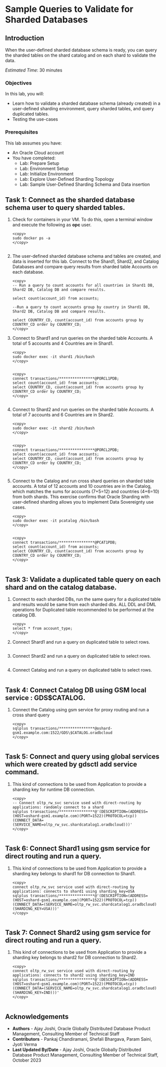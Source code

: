 # Sample Queries to Validate for Sharded Databases

## Introduction

When the user-defined sharded database schema is ready, you can query the sharded tables on the shard catalog and on each shard to validate the data.

*Estimated Time*:  30 minutes

### Objectives

In this lab, you will:

* Learn how to validate a sharded database schema (already created) in a user-defined sharding environment, query sharded tables, and query duplicated tables.
* Testing the use-cases

### Prerequisites

This lab assumes you have:

* An Oracle Cloud account
* You have completed:
  * Lab: Prepare Setup
  * Lab: Environment Setup
  * Lab: Initialize Environment
  * Lab: Explore User-Defined Sharding Topology
  * Lab: Sample User-Defined Sharding Schema and Data insertion


## Task 1: Connect as the sharded database schema user to query sharded tables.

1. Check for containers in your VM. To do this, open a terminal window and execute the following as **opc** user.

    ```
    <copy>
    sudo docker ps -a
    </copy>
    ```

     ![<List Docker Containers>](./images/uds19c-init-env-docker-containers-status.png " ")


2. The user-defined sharded database schema and tables are created, and data is inserted for this lab. Connect to the Shard1, Shard2, and Catalog Databases and compare query results from sharded table Accounts on each database.
    ```
    <copy>
    -- Run a query to count accounts for all countries in Shard1 DB, Shard2 DB, Catalog DB and compare results.

    select count(account_id) from accounts;

    --Run a query to count accounts group by country in Shard1 DB, Shard2 DB, Catalog DB and compare results.

    select COUNTRY_CD, count(account_id) from accounts group by COUNTRY_CD order by COUNTRY_CD;
    </copy>
    ```

3. Connect to Shard1 and run queries on the sharded table Accounts. A total of 5 accounts and 4 Countries are in Shard1.

    ```
    <copy>
    sudo docker exec -it shard1 /bin/bash
    </copy>
    ```
     ![<Connect Shard1 Docker Image shard1>](./images/uds19c-connect-shard1-docker-image.png " ")


    ```
    <copy>
    connect transactions/****************@PORCL1PDB;
    select count(account_id) from accounts;
    select COUNTRY_CD, count(account_id) from accounts group by COUNTRY_CD order by COUNTRY_CD;
    </copy>
    ```

    ![<Shard1 sharded table queries>](./images/uds19c-connect-shard1-sharded-table-queries.png " ")


4. Connect to Shard2 and run queries on the sharded table Accounts. A total of 7 accounts and 6 Countries are in Shard2.


    ```
    <copy>
    sudo docker exec -it shard2 /bin/bash
    </copy>
    ```
     ![<Connect Shard2 Docker Image shard1>](./images/uds19c-connect-shard2-docker-image.png " ")


    ```
    <copy>
    connect transactions/****************@PORCL2PDB;
    select count(account_id) from accounts;
    select COUNTRY_CD, count(account_id) from accounts group by COUNTRY_CD order by COUNTRY_CD;
    </copy>
    ```

    ![<Shard2 sharded table queries>](./images/uds19c-connect-shard2-sharded-table-queries.png " ")



5. Connect to the Catalog and run cross shard queries on sharded table accounts. A total of 12 accounts and 10 countries are in the Catalog, which matches the sums for accounts (7+5=12) and countries (4+6=10) from both shards. This exercise confirms that Oracle Sharding with user-defined sharding allows you to implement Data Sovereignty use cases.

    ```
    <copy>
    sudo docker exec -it pcatalog /bin/bash
    </copy>
    ```
     ![<Connect Catalog Docker Image pcatalog>](./images/uds19c-connect-catalog-docker-image.png " ")


    ```
    <copy>
    connect transactions/****************@PCAT1PDB;
    select count(account_id) from accounts;
    select COUNTRY_CD, count(account_id) from accounts group by COUNTRY_CD order by COUNTRY_CD;
    </copy>
    ```

    ![<Catalog sharded table queries>](./images/uds19c-connect-catalog-sharded-table-queries.png " ")


## Task 3: Validate a duplicated table query on each shard and on the catalog database.

1. Connect to each sharded DBs, run the same query for a duplicated table and results would be same from each sharded dbs. ALL DDL and DML operations for Duplicated table recommended to be performed at the catalog DB.

    ```
    <copy>
    select * from account_type;
    </copy>
    ```

2. Connect Shard1 and run a query on duplicated table to select rows.


    ![<Shard1 duplicated table row count>](./images/uds19c-connect-shard1-duplicated-table-count.png " ")


3. Connect Shard2 and run a query on duplicated table to select rows.


    ![<Shard2 duplicated table row count>](./images/uds19c-connect-shard2-duplicated-table-count.png " ")


4. Connect Catalog and run a query on duplicated table to select rows.


    ![<Catalog duplicated table row count>](./images/uds19c-connect-catalog-duplicated-table-count.png " ")


## Task 4: Connect Catalog DB using GSM local service : GDS$CATALOG.

1. Connect the Catalog using gsm service for proxy routing and run a cross shard query
    ```
    <copy>
    sqlplus transactions/****************@oshard-gsm1.example.com:1522/GDS\$CATALOG.oradbcloud
    </copy>
    ```

    ![<Connect via GSM Local Service to the Catalog Database>](./images/uds19c-query-gds-catalog-local-service.png " ")


## Task 5: Connect and query using global services which were created by gdsctl add service command.

1. This kind of connections to be used from Application to provide a sharding key for runtime DB connection.

    ```
    <copy>
    -- Connect oltp_rw_svc service used with direct-routing by applications: randomly connect to a shard
    sqlplus transactions/****************@'(DESCRIPTION=(ADDRESS=(HOST=oshard-gsm1.example.com)(PORT=1522)(PROTOCOL=tcp))(CONNECT_DATA=(SERVICE_NAME=oltp_rw_svc.shardcatalog1.oradbcloud)))'
    </copy>
    ```

    ![<Connect GSM Global Service to a random shard database>](./images/uds19c-connect-gsm-service-directRoutingApp.png " ")


## Task 6: Connect Shard1 using gsm service for direct routing and run a query.

1. This kind of connections to be used from Application to provide a sharding key belongs to shard1 for DB connection to Shard1.

    ```
    <copy>
    connect oltp_rw_svc service used with direct-routing by applications: connects to shard1 using sharding_key=USA
    sqlplus transactions/****************@'(DESCRIPTION=(ADDRESS=(HOST=oshard-gsm1.example.com)(PORT=1522)(PROTOCOL=tcp))(CONNECT_DATA=(SERVICE_NAME=oltp_rw_svc.shardcatalog1.oradbcloud)(SHARDING_KEY=USA)))'
    </copy>
    ```
![<Connect GSM Global Service to shard1 database>](./images/uds19c-connect-gsm-service-shard-1.png " ")


## Task 7: Connect Shard2 using gsm service for direct routing and run a query.

1. This kind of connections to be used from Application to provide a sharding key belongs to shard2 for DB connection to Shard2.

    ```
    <copy>
    connect oltp_rw_svc service used with direct-routing by applications: connects to shard2 using sharding_key=IND
    sqlplus transactions/****************@'(DESCRIPTION=(ADDRESS=(HOST=oshard-gsm1.example.com)(PORT=1522)(PROTOCOL=tcp))(CONNECT_DATA=(SERVICE_NAME=oltp_rw_svc.shardcatalog1.oradbcloud)(SHARDING_KEY=IND)))'
    </copy>
    ```
![<Connect GSM Global Service to shard2 database>](./images/uds19c-connect-gsm-service-shard-2.png " ")


## Acknowledgements

* **Authors** - Ajay Joshi, Oracle Globally Distributed Database Product Management, Consulting Member of Technical Staff
* **Contributors** - Pankaj Chandiramani, Shefali Bhargava, Param Saini, Jyoti Verma
* **Last Updated By/Date** - Ajay Joshi, Oracle Globally Distributed Database Product Management, Consulting Member of Technical Staff, October 2023